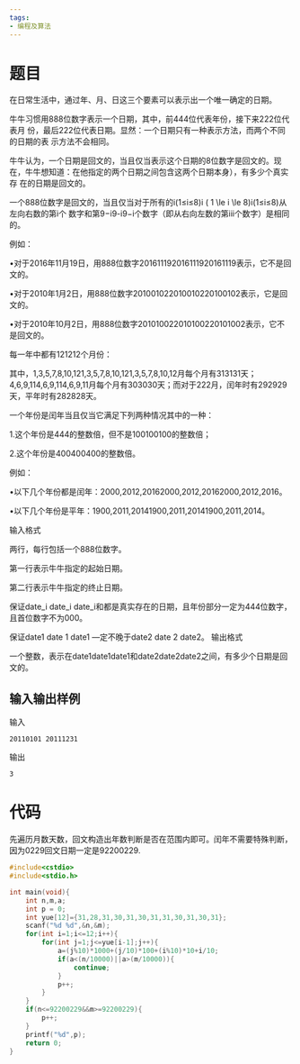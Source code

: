 ```yaml
---
tags:
- 编程及算法
---
```


# 题目

在日常生活中，通过年、月、日这三个要素可以表示出一个唯一确定的日期。

牛牛习惯用888位数字表示一个日期，其中，前444位代表年份，接下来222位代表月 份，最后222位代表日期。显然：一个日期只有一种表示方法，而两个不同的日期的表 示方法不会相同。

牛牛认为，一个日期是回文的，当且仅当表示这个日期的8位数字是回文的。现 在，牛牛想知道：在他指定的两个日期之间包含这两个日期本身），有多少个真实存 在的日期是回文的。

一个888位数字是回文的，当且仅当对于所有的i(1≤i≤8)i ( 1 \le i \le 8)i(1≤i≤8)从左向右数的第i个 数字和第9−i9-i9−i个数字（即从右向左数的第iii个数字）是相同的。

例如：

•对于2016年11月19日，用888位数字201611192016111920161119表示，它不是回文的。

•对于2010年1月2日，用888位数字201001022010010220100102表示，它是回文的。

•对于2010年10月2日，用888位数字201010022010100220101002表示，它不是回文的。

每一年中都有121212个月份：

其中，1,3,5,7,8,10,121,3,5,7,8,10,121,3,5,7,8,10,12月每个月有313131天；4,6,9,114,6,9,114,6,9,11月每个月有303030天；而对于222月，闰年时有292929天，平年时有282828天。

一个年份是闰年当且仅当它满足下列两种情况其中的一种：

1.这个年份是444的整数倍，但不是100100100的整数倍；

2.这个年份是400400400的整数倍。

例如：

•以下几个年份都是闰年：2000,2012,20162000,2012,20162000,2012,2016。

•以下几个年份是平年：1900,2011,20141900,2011,20141900,2011,2014。

输入格式

两行，每行包括一个888位数字。

第一行表示牛牛指定的起始日期。

第二行表示牛牛指定的终止日期。

保证date_i date\_i date_i和都是真实存在的日期，且年份部分一定为444位数字，且首位数字不为000。

保证date1 date 1 date1 —定不晚于date2 date 2 date2。
输出格式

一个整数，表示在date1date1date1和date2date2date2之间，有多少个日期是回文的。

## 输入输出样例

输入 

`
20110101
20111231
`

输出 

`
3
`

# 代码

先遍历月数天数，回文构造出年数判断是否在范围内即可。闰年不需要特殊判断，因为0229回文日期一定是92200229.

```c
#include<cstdio>
#include<stdio.h>

int main(void){
    int n,m,a;
    int p = 0;
    int yue[12]={31,28,31,30,31,30,31,31,30,31,30,31};
    scanf("%d %d",&n,&m);
    for(int i=1;i<=12;i++){
        for(int j=1;j<=yue[i-1];j++){
            a=(j%10)*1000+(j/10)*100+(i%10)*10+i/10;
            if(a<(n/10000)||a>(m/10000)){
                continue;
            }
            p++;
        }
    }
    if(n<=92200229&&m>=92200229){
        p++;
    }
    printf("%d",p);
    return 0;
}
```
